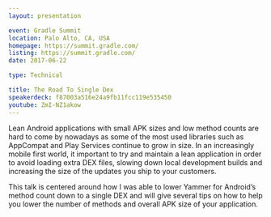 ```yaml
---
layout: presentation

event: Gradle Summit
location: Palo Alto, CA, USA
homepage: https://summit.gradle.com/
listing: https://summit.gradle.com/
date: 2017-06-22

type: Technical

title: The Road To Single Dex
speakerdeck: f87003a516e24a9fb11fcc119e535450
youtube: ZmI-NZ1akow
---
```


Lean Android applications with small APK sizes and low method counts are hard to come by nowadays as some of the most used libraries such as AppCompat and Play Services continue to grow in size. In an increasingly mobile first world, it important to try and maintain a lean application in order to avoid loading extra DEX files, slowing down local development builds and increasing the size of the updates you ship to your customers.

This talk is centered around how I was able to lower Yammer for Android’s method count down to a single DEX and will give several tips on how to help you lower the number of methods and overall APK size of your application.
